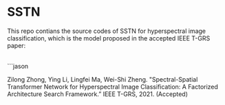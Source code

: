 # SSTN
This repo contians the source codes of SSTN for hyperspectral image classification, which is the model proposed in the accepted IEEE T-GRS paper:

<br/>
```jason

Zilong Zhong, Ying Li, Lingfei Ma, Wei-Shi Zheng. "Spectral-Spatial Transformer Network for Hyperspectral Image
Classification: A Factorized Architecture Search Framework.” IEEE T-GRS, 2021. (Accepted)
```
